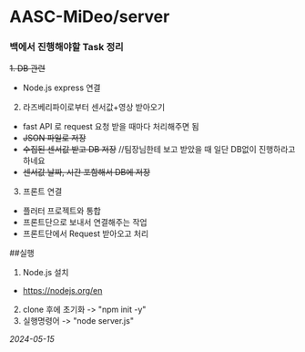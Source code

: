 # AASC-MiDeo/server


### 백에서 진행해야할 Task 정리
  ~~1. DB 관련~~
  -   Node.js express 연결

  2. 라즈베리파이로부터 센서값+영상 받아오기
  - fast API 로 request 요청 받을 때마다 처리해주면 됨
  - ~~JSON 파일로 저장~~
  - ~~수집된 센서값 받고 DB 저장~~ //팀장님한테 보고 받았을 때 일단 DB없이 진행하라고 하네요 
  - ~~센서값 날짜, 시간 포함해서 DB에 저장~~
  
  3. 프론트 연결
  - 플러터 프로젝트와 통합 
  - 프론트단으로 보내서 연결해주는 작업 
  - 프론트단에서 Request 받아오고 처리


##실행 
1. Node.js 설치
  - https://nodejs.org/en
2. clone 후에 초기화 -> "npm init -y"
3. 실행명령어 -> "node server.js"

*2024-05-15*
